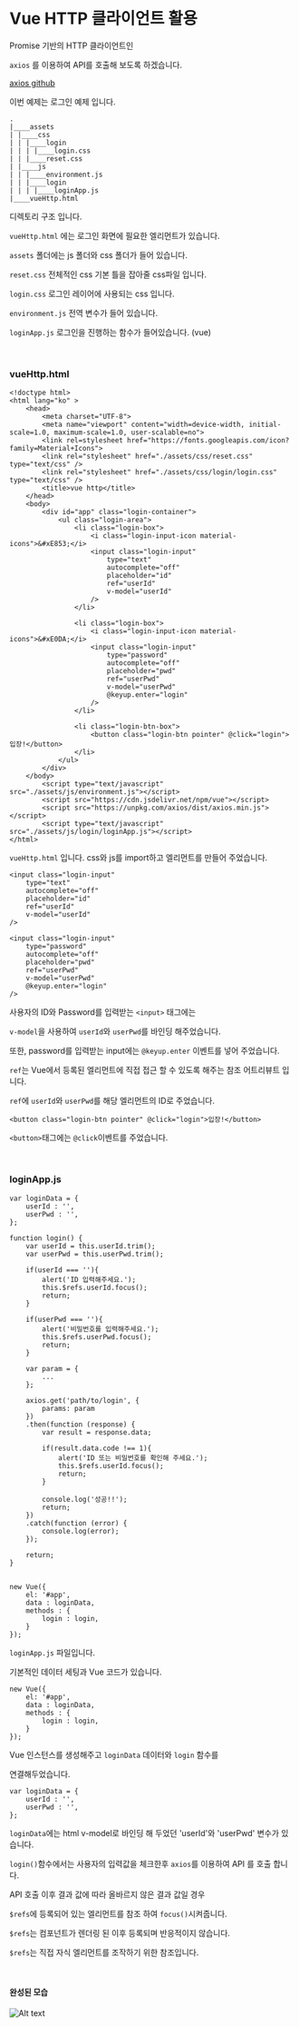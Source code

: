 # Vue HTTP 클라이언트 활용

Promise 기반의 HTTP 클라이언트인 

`axios` 를 이용하여 API를 호출해 보도록 하겠습니다.


[axios github](https://github.com/axios/axios)

이번 예제는 로그인 예제 입니다.

	.
	|____assets
	| |____css
	| | |____login
	| | | |____login.css
	| | |____reset.css
	| |____js
	| | |____environment.js
	| | |____login
	| | | |____loginApp.js
	|____vueHttp.html
	
디렉토리 구조 입니다.

`vueHttp.html` 에는 로그인 화면에 필요한 엘리먼트가 있습니다.

`assets` 폴더에는 js 폴더와 css 폴더가 들어 있습니다.

`reset.css` 전체적인 css 기본 틀을 잡아줄 css파일 입니다.

`login.css` 로그인 레이어에 사용되는 css 입니다.

`environment.js` 전역 변수가 들어 있습니다.

`loginApp.js` 로그인을 진행하는 함수가 들어있습니다. (vue)

<br/>

### vueHttp.html


	<!doctype html>
	<html lang="ko" >
	    <head>
	        <meta charset="UTF-8">
	        <meta name="viewport" content="width=device-width, initial-scale=1.0, maximum-scale=1.0, user-scalable=no">
	        <link rel=stylesheet href="https://fonts.googleapis.com/icon?family=Material+Icons">
	        <link rel="stylesheet" href="./assets/css/reset.css" type="text/css" />
	        <link rel="stylesheet" href="./assets/css/login/login.css" type="text/css" />
	        <title>vue http</title>
	    </head>
	    <body>
	        <div id="app" class="login-container">
	            <ul class="login-area">
	                <li class="login-box">
	                    <i class="login-input-icon material-icons">&#xE853;</i>
	                    <input class="login-input"
	                        type="text"
	                        autocomplete="off"
	                        placeholder="id"
	                        ref="userId"
	                        v-model="userId"
	                    />
	                </li>
	
	                <li class="login-box">
	                    <i class="login-input-icon material-icons">&#xE0DA;</i>
	                    <input class="login-input"
	                        type="password"
	                        autocomplete="off"
	                        placeholder="pwd"
	                        ref="userPwd"
	                        v-model="userPwd"
	                        @keyup.enter="login"
	                    />
	                </li>
	
	                <li class="login-btn-box">
	                    <button class="login-btn pointer" @click="login">입장!</button>
	                </li>
	            </ul>
	        </div>
	    </body>
	        <script type="text/javascript" src="./assets/js/environment.js"></script>
	        <script src="https://cdn.jsdelivr.net/npm/vue"></script>
	        <script src="https://unpkg.com/axios/dist/axios.min.js"></script>
	        <script type="text/javascript" src="./assets/js/login/loginApp.js"></script>
	</html>



`vueHttp.html` 입니다. css와 js를 import하고 엘리먼트를 만들어 주었습니다.
	
	
	<input class="login-input"
	    type="text"
	    autocomplete="off"
	    placeholder="id"
	    ref="userId"
	    v-model="userId"
	/>

	<input class="login-input"
	    type="password"
	    autocomplete="off"
	    placeholder="pwd"
	    ref="userPwd"
	    v-model="userPwd"
	    @keyup.enter="login"
	/>

사용자의 ID와 Password를 입력받는 `<input>` 태그에는 

`v-model`을 사용하여 `userId`와 `userPwd`를 바인딩 해주었습니다.

또한, password를 입력받는 input에는 `@keyup.enter` 이벤트를 넣어 주었습니다.


`ref`는 Vue에서 등록된 엘리먼트에 직접 접근 할 수 있도록 해주는 참조 어트리뷰트 입니다.

`ref`에 `userId`와 `userPwd`를 해당 엘리먼트의 ID로 주었습니다.


	<button class="login-btn pointer" @click="login">입장!</button>
	
`<button>`태그에는 `@click`이벤트를 주었습니다.

<br/>

### loginApp.js

	var loginData = {
	    userId : '',
	    userPwd : '',
	};
	
	function login() {
	    var userId = this.userId.trim();
	    var userPwd = this.userPwd.trim();
	
	    if(userId === ''){
	        alert('ID 입력해주세요.');
	        this.$refs.userId.focus();
	        return;
	    }
	
	    if(userPwd === ''){
	        alert('비밀번호를 입력해주세요.');
	        this.$refs.userPwd.focus();
	        return;
	    }
	
	    var param = {
	    	...
	    };
	
	    axios.get('path/to/login', {
	        params: param
	    })
	    .then(function (response) {
	        var result = response.data;
		
	        if(result.data.code !== 1){
	            alert('ID 또는 비밀번호를 확인해 주세요.');
	            this.$refs.userId.focus();
	            return;
	        }
	
	        console.log('성공!!');
	        return;
	    })
	    .catch(function (error) {
	        console.log(error);
	    });
	
	    return;
	}
	
	
	new Vue({
	    el: '#app',
	    data : loginData,
	    methods : {
	        login : login,
	    }
	});


`loginApp.js` 파일입니다.

기본적인 데이터 세팅과 Vue 코드가 있습니다.

	new Vue({
	    el: '#app',
	    data : loginData,
	    methods : {
	        login : login,
	    }
	});

Vue 인스턴스를 생성해주고 `loginData` 데이터와 `login` 함수를 

연결해두었습니다.

 	var loginData = {
	    userId : '',
	    userPwd : '',
	};

`loginData`에는 html v-model로 바인딩 해 두었던 'userId'와 'userPwd' 변수가 있습니다.

`login()`함수에서는 사용자의 입력값을 체크한후 `axios`를 이용하여
API 를 호출 합니다.

API 호출 이후 결과 값에 따라 올바르지 않은 결과 값일 경우 

`$refs`에 등록되어 있는 엘리먼트를 참조 하여 `focus()`시켜줍니다.

`$refs`는 컴포넌트가 렌더링 된 이후 등록되며 반응적이지 않습니다.

`$refs`는 직접 자식 엘리먼트를 조작하기 위한 참조입니다.

<br/>

#### 완성된 모습

![Alt text](./exImg/login.png)

